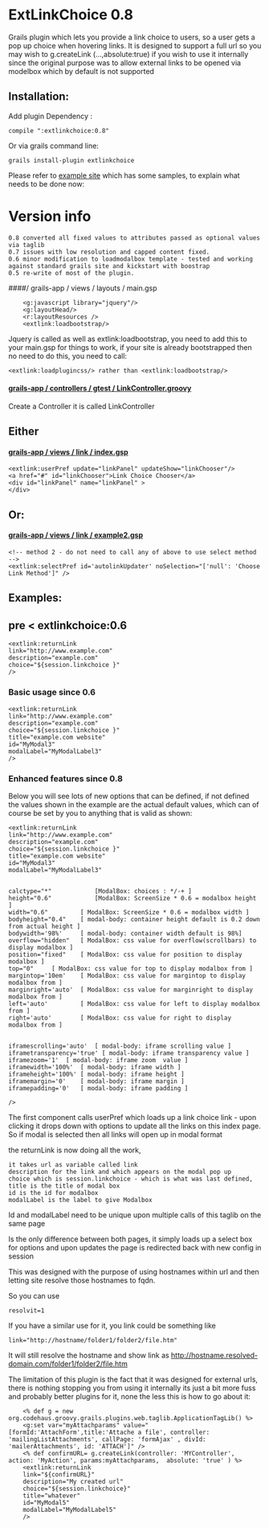 ExtLinkChoice 0.8
=============

Grails plugin which lets you provide a link choice to users, so a user gets a pop up choice when hovering links. It is designed to support a full url 
so you may wish to g.createLink (...,absolute:true) if you wish to use it internally since the original purpose was to allow external links to be opened via modelbox which by default is not supported



## Installation:
Add plugin Dependency :

	compile ":extlinkchoice:0.8" 

Or via grails command line:

	grails install-plugin extlinkchoice




Please refer to [example site](https://github.com/vahidhedayati/ExtLinkChoiceExample/) which has some samples, to explain what needs to be done now:


# Version info
	0.8 converted all fixed values to attributes passed as optional values via taglib
	0.7 issues with low resolution and capped content fixed. 
	0.6 minor modification to loadmodalbox template - tested and working against standard grails site and kickstart with boostrap
	0.5 re-write of most of the plugin.
	 

####/ grails-app / views / layouts / main.gsp 

		<g:javascript library="jquery"/>
		<g:layoutHead/>
		<r:layoutResources />
		<extlink:loadbootstrap/>
  

Jquery is called as well as extlink:loadbootstrap, you need to add this to your main.gsp for things to work, 
if your site is already bootstrapped then no need to do this, you need to call: 

	<extlink:loadplugincss/> rather than <extlink:loadbootstrap/>



#### [grails-app / controllers / gtest / LinkController.groovy](https://github.com/vahidhedayati/ExtLinkChoiceExample/blob/master/grails-app/controllers/extlinkchoiceexample/LinkController.groovy)
Create a Controller it is called LinkController 



## Either
#### [grails-app / views / link / index.gsp](https://github.com/vahidhedayati/ExtLinkChoiceExample/blob/master/grails-app/views/link/index.gsp)

	<extlink:userPref update="linkPanel" updateShow="linkChooser"/>
	<a href="#" id="linkChooser">Link Choice Chooser</a>
	<div id="linkPanel" name="linkPanel" >
	</div>
	


## Or:
#### [grails-app / views / link / example2.gsp](https://github.com/vahidhedayati/ExtLinkChoiceExample/blob/master/grails-app/views/link/example2.gsp)

	<!-- method 2 - do not need to call any of above to use select method -->
	<extlink:selectPref id='autolinkUpdater' noSelection="['null': 'Choose Link Method']" />

	
	
	
## Examples:
	

## pre < extlinkchoice:0.6

	<extlink:returnLink 
	link="http://www.example.com" 
	description="example.com" 
	choice="${session.linkchoice }" 
	/>

### Basic usage since 0.6
 	
	<extlink:returnLink 
	link="http://www.example.com" 
	description="example.com" 
	choice="${session.linkchoice }" 
	title="example.com website" 
	id="MyModal3"
	modalLabel="MyModalLabel3"
	/>

### Enhanced features since 0.8

Below you will see lots of new options that can be defined, if not defined the values shown in the example are 
the actual default values, which can of course be set by you to anything that is valid as shown: 


	<extlink:returnLink 
	link="http://www.example.com" 
	description="example.com" 
	choice="${session.linkchoice }" 
	title="example.com website" 
	id="MyModal3"
	modalLabel="MyModalLabel3"
	
	
	calctype="*" 			[ModalBox: choices : */-+ ]
	height="0.6"			[ModalBox: ScreenSize * 0.6 = modalbox height ]
	width="0.6"			[ ModalBox: ScreenSize * 0.6 = modalbox width ]
	bodyheight="0.4"	[ modal-body: container height default is 0.2 down from actual height ]
	bodywidth='98%'		[ modal-body: container width default is 98%]
	overflow="hidden"	[ ModalBox: css value for overflow(scrollbars) to display modalbox ]
	position="fixed"	[ ModalBox: css value for position to display modalbox ]
	top="0"		[ ModalBox: css value for top to display modalbox from ]
	margintop='10em'	[ ModalBox: css value for margintop to display modalbox from ]
	marginright='auto'	[ ModalBox: css value for marginright to display modalbox from ]
	left='auto'			[ ModalBox: css value for left to display modalbox from ]
	right='auto'		[ ModalBox: css value for right to display modalbox from ]
	
	
	iframescrolling='auto' 	[ modal-body: iframe scrolling value ]
	iframetransparency='true' [ modal-body: iframe transparency value ]
	iframezoom='1'	[ modal-body: iframe zoom  value ]
	iframewidth='100%'	[ modal-body: iframe width ]
	iframeheight='100%'	[ modal-body: iframe height ] 
	iframemargin='0'	[ modal-body: iframe margin ] 
	iframepadding='0'	[ modal-body: iframe padding ] 
	 
	/>


	


The first component calls userPref which loads up a link choice link - upon clicking it drops down with options to update all the links on this index page.
So if modal is selected then all links will open up in modal format

the returnLink is now doing all the work, 

	it takes url as variable called link 
	description for the link and which appears on the modal pop up
	choice which is session.linkchoice - which is what was last defined, 
	title is the title of modal box 
	id is the id for modalbox 
	modalLabel is the label to give Modalbox 

Id and modalLabel need to be unique upon multiple calls of this taglib on the same page



Is the only difference between both pages, it simply loads up a select box for options and upon updates the page is redirected back with new config in session

This was designed with the purpose of using hostnames within url and then letting site resolve those hostnames to fqdn.

So you can use
 
	resolvit=1

If you have a similar use for it, you link could be something like

	link="http://hostname/folder1/folder2/file.htm"
	
It will still resolve the hostname and show link as http://hostname.resolved-domain.com/folder1/folder2/file.htm


The limitation of this plugin is the fact that it was designed for external urls, there is nothing stopping you from using it internally its just a bit more fuss and probably better plugins for it, none the less this is how to go about it:

 	 
		<% def g = new org.codehaus.groovy.grails.plugins.web.taglib.ApplicationTagLib() %>
 		<g:set var="myAttachparams" value="[formId:'AttachForm',title:'Attache a file', controller: 'mailingListAttachments', callPage: 'formAjax' , divId: 'mailerAttachments', id: 'ATTACH']" />
 		<% def confirmURL= g.createLink(controller: 'MYController', action: 'MyAction', params:myAttachparams,  absolute: 'true' ) %>
		<extlink:returnLink 
		link="${confirmURL}" 
		description="My created url" 
		choice="${session.linkchoice}" 
		title="whatever" 
		id="MyModal5"
		modalLabel="MyModalLabel5"
		/>



